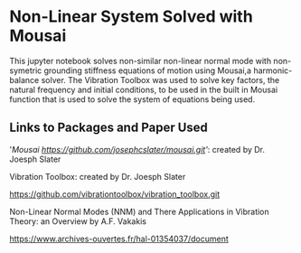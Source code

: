 # Non-Linear System Solved with Mousai
This jupyter notebook solves non-similar non-linear normal mode with non-symetric grounding stiffness equations of motion using Mousai,a harmonic-balance solver. The Vibration Toolbox was used to solve key factors, the natural frequency and initial conditions, to be used in the built in Mousai function that is used to solve the system of equations being used. 


## Links to Packages and Paper Used
'_Mousai <https://github.com/josephcslater/mousai.git>'_: created by Dr. Joesph Slater


  
Vibration Toolbox: created by Dr. Joesph Slater

  https://github.com/vibrationtoolbox/vibration_toolbox.git
  
Non-Linear Normal Modes (NNM) and There Applications in Vibration Theory: an Overview by A.F. Vakakis

  https://www.archives-ouvertes.fr/hal-01354037/document
